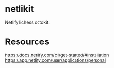 # netlikit
Netlify lichess octokit.

# Resources
https://docs.netlify.com/cli/get-started/#installation
https://app.netlify.com/user/applications/personal